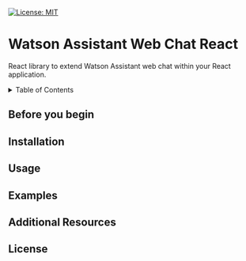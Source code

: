 [![License: MIT](https://img.shields.io/badge/License-MIT-yellow.svg)](https://opensource.org/licenses/MIT)

# Watson Assistant Web Chat React

React library to extend Watson Assistant web chat within your React application.

<details>
  <summary>Table of Contents</summary>

- [Watson Assistant Web Chat React](#watson-assistant-web-chat-react)
  - [Before you begin](#before-you-begin)
  - [Installation](#installation)
  - [Usage](#usage)
  - [Examples](#examples)
  - [Additional Resources](#additional-resources)
  - [License](#license)

</details>

## Before you begin

## Installation

## Usage

## Examples

## Additional Resources

## License
